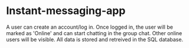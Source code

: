 # Instant-messaging-app
A user can create an account/log in. Once logged in, the user will be marked as 'Online' and can start chatting in the group chat. Other online users will be visible. All data is stored and retreived in the SQL database.
